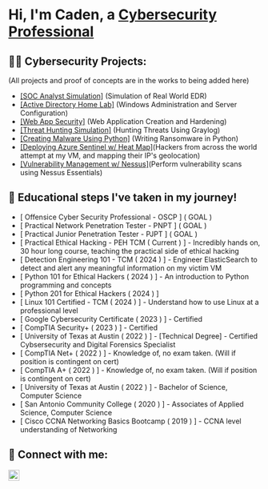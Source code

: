 <h1> Hi, I'm Caden, a <a href="https://www.linkedin.com/in/caden-whitley/">Cybersecurity Professional</a></h1>

<h2> 👨‍💻 Cybersecurity Projects:</h2>

(All projects and proof of concepts are in the works to being added here)
- [[SOC Analyst Simulation]](https://github.com/CadenGH/SOC-Analyst-Simulation) (Simulation of Real World EDR)
- [[Active Directory Home Lab]](https://github.com/CadenGH/Active-Directory-Home-Lab) (Windows Administration and Server Configuration)
- [[Web App Security]](https://github.com/CadenGH/Web-App-Creation-and-Hardening) (Web Application Creation and Hardening)
- [[Threat Hunting Simulation]](https://github.com/cadengh/ThreatHunter) (Hunting Threats Using Graylog)
- [[Creating Malware Using Python]](https://github.com/cadengh/PythonMalware) (Writing Ransomware in Python)
- [[Deploying Azure Sentinel w/ Heat Map]](https://github.com/CadenGH/Azure-Sentinel-Showcase)(Hackers from across the world attempt at my VM, and mapping their IP's geolocation)
- [[Vulnerability Management w/ Nessus]](https://github.com/CadenGH/Nessus-Essentials)(Perform vulnerability scans using Nessus Essentials)

<h2> 🌱 Educational steps I've taken in my journey! </h2>

- [ Offensice Cyber Security Professional - OSCP ] ( GOAL )
- [ Practical Network Penetration Tester - PNPT ] ( GOAL ) 
- [ Practical Junior Penetration Tester - PJPT ] ( GOAL ) 
- [ Practical Ethical Hacking - PEH TCM ( Current ) ] - Incredibly hands on, 30 hour long course, teaching the practical side of ethical hacking
- [ Detection Engineering 101 - TCM ( 2024 ) ] - Engineer ElasticSearch to detect and alert any meaningful information on my victim VM
- [ Python 101 for Ethical Hackers ( 2024 ) ] - An introduction to Python programming and concepts
- [ Python 201 for Ethical Hackers ( 2024 ) ] 
- [ Linux 101 Certified - TCM ( 2024 ) ] - Understand how to use Linux at a professional level 
- [ Google Cybersecurity Certificate ( 2023 ) ] - Certified
- [ CompTIA Security+ ( 2023 ) ] - Certified
- [ University of Texas at Austin ( 2022 ) ] - [Technical Degree] - Certified Cybsersecurity and Digital Forensics Specialist
- [ CompTIA Net+ ( 2022 ) ] - Knowledge of, no exam taken. (Will if position is contingent on cert)
- [ CompTIA A+ ( 2022 ) ] - Knowledge of, no exam taken. (Will if position is contingent on cert)
- [ University of Texas at Austin ( 2022 ) ] - Bachelor of Science, Computer Science
- [ San Antonio Community College ( 2020 ) ] - Associates of Applied Science, Computer Science
- [ Cisco CCNA Networking Basics Bootcamp ( 2019 ) ] - CCNA level understanding of Networking

<h2> 🤳 Connect with me:</h2>

[<img align="left" alt="CadenWhitley | LinkedIn" width="22px" src="https://cdn.jsdelivr.net/npm/simple-icons@v3/icons/linkedin.svg" />][linkedin]

[linkedin]: https://www.linkedin.com/in/caden-whitley/

<!--

Here are some ideas to get you started:

- 🔭 I’m currently working on ...
- 🌱 I’m currently learning ...
- 👯 I’m looking to collaborate on ...
- 🤔 I’m looking for help with ...
- 💬 Ask me about ...
- 📫 How to reach me: ...
- 😄 Pronouns: ...
- ⚡ Fun fact: ...
-->
